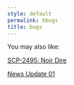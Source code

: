 ```yaml
---
style: default
permalink: Xbugs
title: bugs
---
```

You may also like:

[SCP-2495: Noir Dire](http://scp-wiki.net/scp-2495)

[News Update 01](http://scp-wiki.net/news-update-01)
